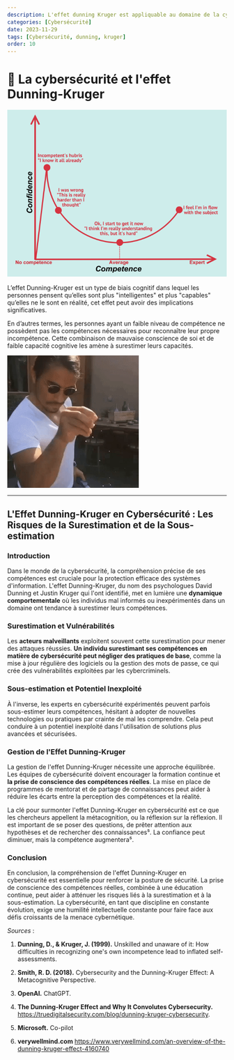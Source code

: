```yaml
---
description: L'effet dunning Kruger est appliquable au domaine de la cybersécurité et cela représente une menace pour les entreprises.
categories: [Cybersécurité]
date: 2023-11-29
tags: [Cybersécurité, dunning, kruger]
order: 10
---
```


# :zany_face: La cybersécurité et l'effet Dunning-Kruger

![(Source : fourweekmba.com)](images/cybersecurite_dunning_kruger/dunning-kruger.webp)

L’effet Dunning-Kruger est un type de biais cognitif dans lequel les personnes pensent qu’elles sont plus "intelligentes" et plus "capables" qu’elles ne le sont en réalité, cet effet peut avoir des implications significatives.  

En d’autres termes, les personnes ayant un faible niveau de compétence ne possèdent pas les compétences nécessaires pour reconnaître leur propre incompétence. Cette combinaison de mauvaise conscience de soi et de faible capacité cognitive les amène à surestimer leurs capacités.

![](images/cybersecurite_dunning_kruger/salt.gif)

---

## L'Effet Dunning-Kruger en Cybersécurité : Les Risques de la Surestimation et de la Sous-estimation

### Introduction

Dans le monde de la cybersécurité, la compréhension précise de ses compétences est cruciale pour la protection efficace des systèmes d'information. L'effet Dunning-Kruger, du nom des psychologues David Dunning et Justin Kruger qui l'ont identifié, met en lumière une **dynamique comportementale** où les individus mal informés ou inexpérimentés dans un domaine ont tendance à surestimer leurs compétences.

### Surestimation et Vulnérabilités

Les **acteurs malveillants** exploitent souvent cette surestimation pour mener des attaques réussies. **Un individu surestimant ses compétences en matière de cybersécurité peut négliger des pratiques de base**, comme la mise à jour régulière des logiciels ou la gestion des mots de passe, ce qui crée des vulnérabilités exploitées par les cybercriminels.

### Sous-estimation et Potentiel Inexploité

À l'inverse, les experts en cybersécurité expérimentés peuvent parfois sous-estimer leurs compétences, hésitant à adopter de nouvelles technologies ou pratiques par crainte de mal les comprendre. Cela peut conduire à un potentiel inexploité dans l'utilisation de solutions plus avancées et sécurisées.

### Gestion de l'Effet Dunning-Kruger

La gestion de l'effet Dunning-Kruger nécessite une approche équilibrée. Les équipes de cybersécurité doivent encourager la formation continue et **la prise de conscience des compétences réelles**. La mise en place de programmes de mentorat et de partage de connaissances peut aider à réduire les écarts entre la perception des compétences et la réalité.

La clé pour surmonter l'effet Dunning-Kruger en cybersécurité est ce que les chercheurs appellent la métacognition, ou la réflexion sur la réflexion. Il est important de se poser des questions, de prêter attention aux hypothèses et de rechercher des connaissances⁵. La confiance peut diminuer, mais la compétence augmentera⁵.

### Conclusion

En conclusion, la compréhension de l'effet Dunning-Kruger en cybersécurité est essentielle pour renforcer la posture de sécurité. La prise de conscience des compétences réelles, combinée à une éducation continue, peut aider à atténuer les risques liés à la surestimation et à la sous-estimation. La cybersécurité, en tant que discipline en constante évolution, exige une humilité intellectuelle constante pour faire face aux défis croissants de la menace cybernétique.

*Sources* : 

1. **Dunning, D., & Kruger, J. (1999).** Unskilled and unaware of it: How difficulties in recognizing one's own incompetence lead to inflated self-assessments.

2. **Smith, R. D. (2018).** Cybersecurity and the Dunning-Kruger Effect: A Metacognitive Perspective.

3. **OpenAI.** ChatGPT.

4. **The Dunning-Kruger Effect and Why It Convolutes Cybersecurity.** https://truedigitalsecurity.com/blog/dunning-kruger-cybersecurity.

5. **Microsoft.** Co-pilot

6. **verywellmind.com** https://www.verywellmind.com/an-overview-of-the-dunning-kruger-effect-4160740